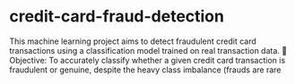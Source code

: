# credit-card-fraud-detection
This machine learning project aims to detect fraudulent credit card transactions using a classification model trained on real transaction data.  🎯 Objective: To accurately classify whether a given credit card transaction is fraudulent or genuine, despite the heavy class imbalance (frauds are rare
